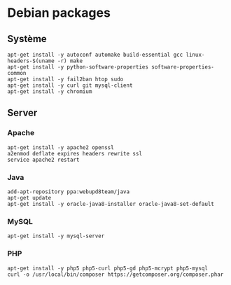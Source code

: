 # Debian packages

## Système

```
apt-get install -y autoconf automake build-essential gcc linux-headers-$(uname -r) make
apt-get install -y python-software-properties software-properties-common
apt-get install -y fail2ban htop sudo
apt-get install -y curl git mysql-client
apt-get install -y chromium
```

## Server

### Apache

```
apt-get install -y apache2 openssl
a2enmod deflate expires headers rewrite ssl
service apache2 restart
```

### Java

```
add-apt-repository ppa:webupd8team/java
apt-get update
apt-get install -y oracle-java8-installer oracle-java8-set-default
```

### MySQL

```
apt-get install -y mysql-server
```

### PHP

```
apt-get install -y php5 php5-curl php5-gd php5-mcrypt php5-mysql
curl -o /usr/local/bin/composer https://getcomposer.org/composer.phar
```

